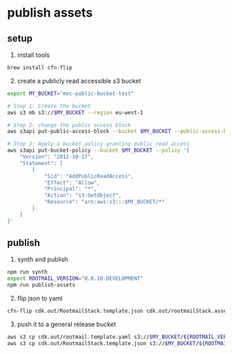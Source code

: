 # publish assets

## setup
1. install tools
```bash
brew install cfn-flip
```
2. create a publicly read accessible s3 bucket
```bash
export MY_BUCKET="mvc-public-bucket-test"

# Step 1: Create the bucket
aws s3 mb s3://$MY_BUCKET --region eu-west-1

# Step 2: change the public access block
aws s3api put-public-access-block --bucket $MY_BUCKET --public-access-block-configuration "BlockPublicAcls=false,IgnorePublicAcls=false,BlockPublicPolicy=false,RestrictPublicBuckets=false"

# Step 3: Apply a bucket policy granting public read access
aws s3api put-bucket-policy --bucket $MY_BUCKET --policy '{
    "Version": "2012-10-17",
    "Statement": [
        {
            "Sid": "AddPublicReadAccess",
            "Effect": "Allow",
            "Principal": "*",
            "Action": "s3:GetObject",
            "Resource": "arn:aws:s3:::$MY_BUCKET/*"
        }
    ]
}'
```

## publish

1. synth and publish
```bash
npm run synth
export ROOTMAIL_VERSION="0.0.10-DEVELOPMENT"
npm run publish-assets
```

2. flip json to yaml
```bash
cfn-flip cdk.out/RootmailStack.template.json cdk.out/rootmailStack.assets.yaml
```
3. push it to a general release bucket
```bash
aws s3 cp cdk.out/rootmail.template.yaml s3://$MY_BUCKET/${ROOTMAIL_VERSION}/templates/
aws s3 cp cdk.out/RootmailStack.template.json s3://$MY_BUCKET/${ROOTMAIL_VERSION}/templates/
```